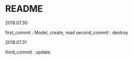 # README

2018.07.30

first_commit : Model, create, read
second_commit : destroy

2018.07.31

third_commit : update